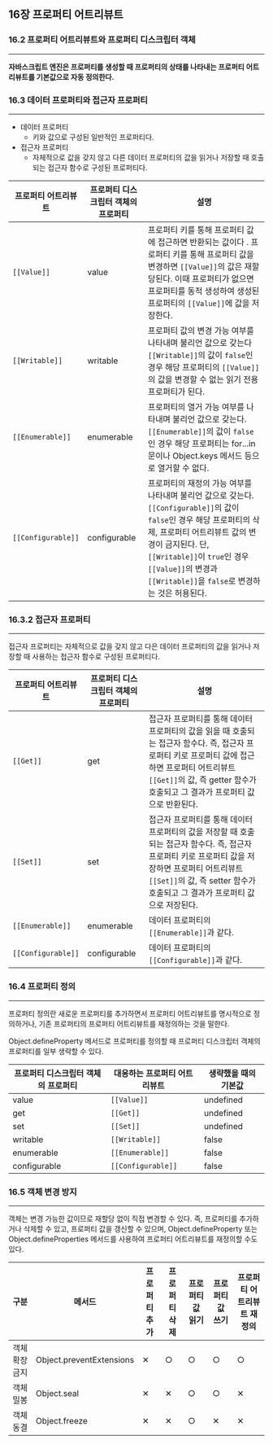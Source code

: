 ## 16장 프로퍼티 어트리뷰트

### 16.2 프로퍼티 어트리뷰트와 프로퍼티 디스크립터 객체

---

**자바스크립트 엔진은 프로퍼티를 생성할 때 프로퍼티의 상태를 나타내는 프로퍼티 어트리뷰트를 기본값으로 자동 정의한다.**

### 16.3 데이터 프로퍼티와 접근자 프로퍼티

---

- 데이터 프로퍼티
  - 키와 값으로 구성된 일반적인 프로퍼티다.
- 접근자 프로퍼티
  - 자체적으로 값을 갖지 않고 다른 데이터 프로퍼티의 값을 읽거나 저장할 때 호출되는 접근자 함수로 구성된 프로퍼티다.

| 프로퍼티 어트리뷰트 | 프로퍼티 디스크립터 객체의 프로퍼티 | 설명                                                                                                                                                                                                                                                                            |
| ------------------- | ----------------------------------- | ------------------------------------------------------------------------------------------------------------------------------------------------------------------------------------------------------------------------------------------------------------------------------- |
| `[[Value]]`         | value                               | 프로퍼티 키를 통해 프로퍼티 값에 접근하면 반환되는 값이다 . 프로퍼티 키를 통해 프로퍼티 값을 변경하면 `[[Value]]`의 값은 재할당된다. 이때 프로퍼티가 없으면 프로퍼티를 동적 생성하여 생성된 프로퍼티의 `[[Value]]`에 값을 저장한다.                                             |
| `[[Writable]]`      | writable                            | 프로퍼티 값의 변경 가능 여부를 나타내며 불리언 값으로 갖는다 `[[Writable]]`의 값이 `false`인 경우 해당 프로퍼티의 `[[Value]]`의 값을 변경할 수 없는 읽기 전용 프로퍼티가 된다.                                                                                                  |
| `[[Enumerable]]`    | enumerable                          | 프로퍼티의 열거 가능 여부를 나타내며 불리언 값으로 갖는다. `[[Enumerable]]`의 값이 `false`인 경우 해당 프로퍼티는 for...in 문이나 Object.keys 메서드 등으로 열거할 수 없다.                                                                                                     |
| `[[Configurable]]`  | configurable                        | 프로퍼티의 재정의 가능 여부를 나타내며 불리언 값으로 갖는다.`[[Configurable]]`의 값이 `false`인 경우 해당 프로퍼티의 삭제, 프로퍼티 어트리뷰트 값의 변경이 금지된다. 단, `[[Writable]]`이 `true`인 경우 `[[Value]]`의 변경과 `[[Writable]]`을 `false`로 변경하는 것은 허용된다. |

### 16.3.2 접근자 프로퍼티

---

접근자 프로퍼티는 자체적으로 값을 갖지 않고 다은 데이터 프로퍼티의 값을 읽거나 저장할 때 사용하는 접근자 함수로 구성된 프로퍼티다.

| 프로퍼티 어트리뷰트 | 프로퍼티 디스크립터 객체의 프로퍼티 | 설명                                                                                                                                                                                                                              |
| ------------------- | ----------------------------------- | --------------------------------------------------------------------------------------------------------------------------------------------------------------------------------------------------------------------------------- |
| `[[Get]]`           | get                                 | 접근자 프로퍼티를 통해 데이터 프로퍼티의 값을 읽을 때 호출되는 접근자 함수다. 즉, 접근자 프로퍼티 키로 프로퍼티 값에 접근하면 프로퍼티 어트리뷰트 `[[Get]]`의 값, 즉 getter 함수가 호출되고 그 결과가 프로퍼티 값으로 반환된다.   |
| `[[Set]]`           | set                                 | 접근자 프로퍼티를 통해 데이터 프로퍼티의 값을 저장할 때 호출되는 접근자 함수다. 즉, 접근자 프로퍼티 키로 프로퍼티 값을 저장하면 프로퍼티 어트리뷰트 `[[Set]]`의 값, 즉 setter 함수가 호출되고 그 결과가 프로퍼티 값으로 저장된다. |
| `[[Enumerable]]`    | enumerable                          | 데이터 프로퍼티의 `[[Enumerable]]`과 같다.                                                                                                                                                                                        |
| `[[Configurable]]`  | configurable                        | 데이터 프로퍼티의 `[[Configurable]]`과 같다.                                                                                                                                                                                      |

### 16.4 프로퍼티 정의

---

프로퍼티 정의란 새로운 프로퍼티를 추가하면서 프로퍼티 어트리뷰트를 명시적으로 정의하거나, 기존 프로퍼티의 프로퍼티 어트리뷰트를 재정의하는 것을 말한다.

Object.defineProperty 메서드로 프로퍼티를 정의할 때 프로퍼티 디스크립터 객체의 프로퍼티를 일부 생략할 수 있다.

| 프로퍼티 디스크립터 객체의 프로퍼티 | 대응하는 프로퍼티 어트리뷰트 | 생략했을 때의 기본값 |
| ----------------------------------- | ---------------------------- | -------------------- |
| value                               | `[[Value]]`                  | undefined            |
| get                                 | `[[Get]]`                    | undefined            |
| set                                 | `[[Set]]`                    | undefined            |
| writable                            | `[[Writable]]`               | false                |
| enumerable                          | `[[Enumerable]]`             | false                |
| configurable                        | `[[Configurable]]`           | false                |

### 16.5 객체 변경 방지

---

객체는 변경 가능한 값이므로 재할당 없이 직접 변경할 수 있다. 즉, 프로퍼티를 추가하거나 삭제할 수 있고, 프로퍼티 값을 갱신할 수 있으며, Object.defineProperty 또는 Object.defineProperties 메서드를 사용하여 프로퍼티 어트리뷰트를 재정의할 수도 있다.

| 구분           | 메서드                   | 프로퍼티 추가 | 프로퍼티 삭제 | 프로퍼티 값 읽기 | 프로퍼티 값 쓰기 | 프로퍼티 어트리뷰트 재정의 |
| -------------- | ------------------------ | ------------- | ------------- | ---------------- | ---------------- | -------------------------- |
| 객체 확장 금지 | Object.preventExtensions | ✕             | ○             | ○                | ○                | ○                          |
| 객체 밀봉      | Object.seal              | ✕             | ✕             | ○                | ○                | ✕                          |
| 객체 동결      | Object.freeze            | ✕             | ✕             | ○                | ✕                | ✕                          |
